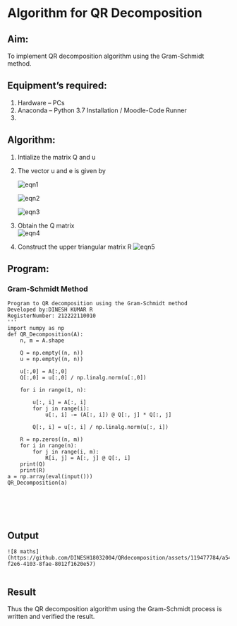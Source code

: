 # Algorithm for QR Decomposition

## Aim:

To implement QR decomposition algorithm using the Gram-Schmidt method.

## Equipment’s required:

1.	Hardware – PCs
2.	Anaconda – Python 3.7 Installation / Moodle-Code Runner
3.	
## Algorithm:

1.	Intialize the matrix Q and u
2.	The vector u and e is given by

    ![eqn1](./ex4.jpg)

    ![eqn2](./ex6.jpg)

    ![eqn3](./ex3.jpg)

3.	Obtain the Q matrix   
    ![eqn4](./ex1.jpg)
4.	Construct the upper triangular matrix R
    ![eqn5](./ex2.jpg)



## Program:

### Gram-Schmidt Method
```
Program to QR decomposition using the Gram-Schmidt method
Developed by:DINESH KUMAR R
RegisterNumber: 212222110010
'''
import numpy as np
def QR_Decomposition(A):
    n, m = A.shape
    
    Q = np.empty((n, n))
    u = np.empty((n, n))
    
    u[:,0] = A[:,0]
    Q[:,0] = u[:,0] / np.linalg.norm(u[:,0])
     
    for i in range(1, n):
        
        u[:, i] = A[:, i]
        for j in range(i):
            u[:, i] -= (A[:, i]) @ Q[:, j] * Q[:, j]
        
        Q[:, i] = u[:, i] / np.linalg.norm(u[:, i])
        
    R = np.zeros((n, m))
    for i in range(n):
        for j in range(i, m):
            R[i, j] = A[:, j] @ Q[:, i]
    print(Q)
    print(R)
a = np.array(eval(input()))
QR_Decomposition(a)






```

## Output
```
![8 maths](https://github.com/DINESH18032004/QRdecomposition/assets/119477784/a5421f11-f2e6-4103-8fae-8012f1620e57)


```

## Result

Thus the QR decomposition algorithm using the Gram-Schmidt process is written and verified the result.
